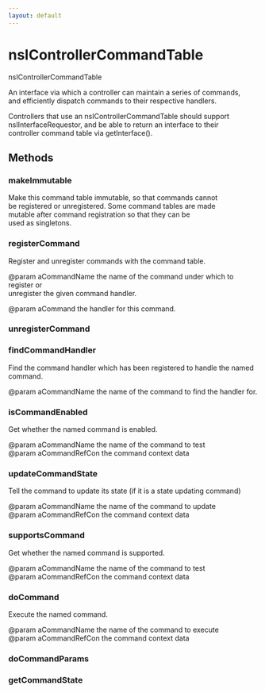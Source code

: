 ```yaml
---
layout: default
---
```


# nsIControllerCommandTable #
  
nsIControllerCommandTable  
  
An interface via which a controller can maintain a series of commands,  
and efficiently dispatch commands to their respective handlers.  
  
Controllers that use an nsIControllerCommandTable should support  
nsIInterfaceRequestor, and be able to return an interface to their  
controller command table via getInterface().  
  
  

## Methods ##

### makeImmutable ###
  
Make this command table immutable, so that commands cannot  
be registered or unregistered. Some command tables are made  
mutable after command registration so that they can be   
used as singletons.  
  

### registerCommand ###
  
Register and unregister commands with the command table.  
  
@param aCommandName  the name of the command under which to register or  
                     unregister the given command handler.  
  
@param aCommand      the handler for this command.  
  

### unregisterCommand ###

### findCommandHandler ###
  
Find the command handler which has been registered to handle the named command.  
  
@param aCommandName  the name of the command to find the handler for.  
  

### isCommandEnabled ###
  
Get whether the named command is enabled.  
  
@param aCommandName    the name of the command to test  
@param aCommandRefCon  the command context data  
  

### updateCommandState ###
  
Tell the command to update its state (if it is a state updating command)  
  
@param aCommandName    the name of the command to update  
@param aCommandRefCon  the command context data  
  

### supportsCommand ###
  
Get whether the named command is supported.  
  
@param aCommandName    the name of the command to test  
@param aCommandRefCon  the command context data  
  

### doCommand ###
  
Execute the named command.  
  
@param aCommandName    the name of the command to execute  
@param aCommandRefCon  the command context data  
  

### doCommandParams ###

### getCommandState ###
